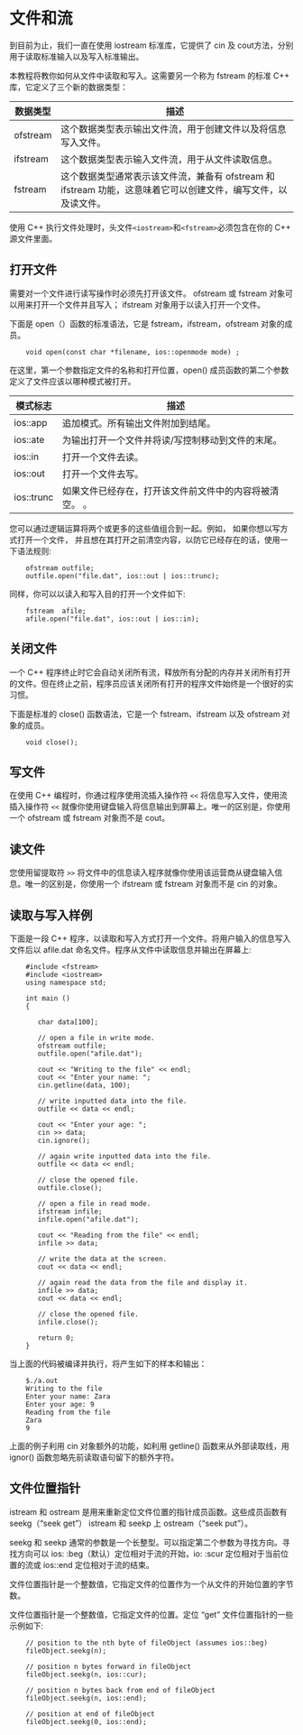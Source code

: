 # 文件和流

到目前为止，我们一直在使用 iostream 标准库，它提供了 cin 及 cout方法，分别用于读取标准输入以及写入标准输出。

本教程将教你如何从文件中读取和写入。这需要另一个称为 fstream 的标准 C++ 库，它定义了三个新的数据类型：

| 数据类型 | 描述                                                         |
| -------- | ------------------------------------------------------------ |
| ofstream | 这个数据类型表示输出文件流，用于创建文件以及将信息写入文件。 |
| ifstream | 这个数据类型表示输入文件流，用于从文件读取信息。              |
| fstream  | 这个数据类型通常表示该文件流，兼备有 ofstream 和 ifstream 功能，这意味着它可以创建文件，编写文件，以及读文件。 |

使用 C++ 执行文件处理时，头文件`<iostream>`和`<fstream>`必须包含在你的 C++ 源文件里面。

## 打开文件

需要对一个文件进行读写操作时必须先打开该文件。 ofstream 或 fstream 对象可以用来打开一个文件并且写入； ifstream 对象用于以读入打开一个文件。

下面是 open（）函数的标准语法，它是 fstream，ifstream，ofstream 对象的成员。

```
    void open(const char *filename, ios::openmode mode) ;
```

在这里，第一个参数指定文件的名称和打开位置，open() 成员函数的第二个参数定义了文件应该以哪种模式被打开。

| 模式标志   | 描述                                                   |
| ---------- | ------------------------------------------------------ |
| ios::app   | 追加模式。所有输出文件附加到结尾。                     |
| ios::ate   | 为输出打开一个文件并将读/写控制移动到文件的末尾。      |
| ios::in    | 打开一个文件去读。                                     |
| ios::out   | 打开一个文件去写。                                     |
| ios::trunc | 如果文件已经存在，打开该文件前文件中的内容将被清空。 。 |

您可以通过逻辑运算将两个或更多的这些值组合到一起。例如， 如果你想以写方式打开一个文件， 并且想在其打开之前清空内容，以防它已经存在的话，使用一下语法规则:

```
    ofstream outfile;
    outfile.open("file.dat", ios::out | ios::trunc);
```

同样，你可以以读入和写入目的打开一个文件如下:

```
    fstream  afile;
    afile.open("file.dat", ios::out | ios::in);
```

## 关闭文件

一个 C++ 程序终止时它会自动关闭所有流，释放所有分配的内存并关闭所有打开的文件。但在终止之前，程序员应该关闭所有打开的程序文件始终是一个很好的实习惯。

下面是标准的 close() 函数语法，它是一个 fstream、ifstream 以及 ofstream 对象的成员。

```
    void close();
```

## 写文件

在使用 C++ 编程时，你通过程序使用流插入操作符 `<<` 将信息写入文件，使用流插入操作符 `<<` 就像你使用键盘输入将信息输出到屏幕上。唯一的区别是，你使用一个 ofstream 或 fstream 对象而不是 cout。

## 读文件

您使用留提取符 `>>` 将文件中的信息读入程序就像你使用该运营商从键盘输入信息。唯一的区别是，你使用一个 ifstream 或 fstream 对象而不是 cin 的对象。

## 读取与写入样例

下面是一段 C++ 程序，以读取和写入方式打开一个文件。将用户输入的信息写入文件后以 afile.dat 命名文件。程序从文件中读取信息并输出在屏幕上:

```
    #include <fstream>
    #include <iostream>
    using namespace std;

    int main ()
    {

       char data[100];

       // open a file in write mode.
       ofstream outfile;
       outfile.open("afile.dat");

       cout << "Writing to the file" << endl;
       cout << "Enter your name: ";
       cin.getline(data, 100);

       // write inputted data into the file.
       outfile << data << endl;

       cout << "Enter your age: ";
       cin >> data;
       cin.ignore();

       // again write inputted data into the file.
       outfile << data << endl;

       // close the opened file.
       outfile.close();

       // open a file in read mode.
       ifstream infile;
       infile.open("afile.dat");

       cout << "Reading from the file" << endl;
       infile >> data;

       // write the data at the screen.
       cout << data << endl;

       // again read the data from the file and display it.
       infile >> data;
       cout << data << endl;

       // close the opened file.
       infile.close();

       return 0;
    }
```

当上面的代码被编译并执行，将产生如下的样本和输出：

```
    $./a.out
    Writing to the file
    Enter your name: Zara
    Enter your age: 9
    Reading from the file
    Zara
    9
```

上面的例子利用 cin 对象额外的功能，如利用 getline() 函数来从外部读取线，用 ignor() 函数忽略先前读取语句留下的额外字符。

## 文件位置指针

istream 和 ostream 是用来重新定位文件位置的指针成员函数。这些成员函数有 seekg（“seek get”） istream 和 seekp 上 ostream（“seek put”）。

seekg 和 seekp 通常的参数是一个长整型。可以指定第二个参数为寻找方向。寻找方向可以 ios: :beg（默认）定位相对于流的开始，io: :scur 定位相对于当前位置的流或 ios::end 定位相对于流的结束。

文件位置指针是一个整数值，它指定文件的位置作为一个从文件的开始位置的字节数。

文件位置指针是一个整数值，它指定文件的位置。定位 “get” 文件位置指针的一些示例如下:

```
    // position to the nth byte of fileObject (assumes ios::beg)
    fileObject.seekg(n);

    // position n bytes forward in fileObject
    fileObject.seekg(n, ios::cur);

    // position n bytes back from end of fileObject
    fileObject.seekg(n, ios::end);

    // position at end of fileObject
    fileObject.seekg(0, ios::end);
```